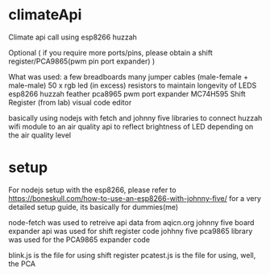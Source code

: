 # climateApi
Climate api call using esp8266 huzzah

Optional ( if you require more ports/pins, please obtain a shift register/PCA9865(pwm pin port expander) )

What was used: 
a few breadboards
many jumper cables (male-female + male-male)
50 x rgb led (in excess)
resistors to maintain longevity of LEDS
esp8266 huzzah feather 
pca8965 pwm port expander
MC74H595 Shift Register (from lab)
visual code editor 

basically using nodejs with fetch and johnny five libraries to connect huzzah wifi module to an air quality api to reflect brightness of LED depending on the air quality level

# setup
For nodejs setup with the esp8266, please refer to https://boneskull.com/how-to-use-an-esp8266-with-johnny-five/ for a very detailed setup guide, its basically for dummies(me)

node-fetch was used to retreive api data from aqicn.org 
johnny five board expander api was used for shift register code
johhny five pca9865 library was used for the PCA9865 expander code

blink.js is the file for using shift register
pcatest.js is the file for using, well, the PCA


